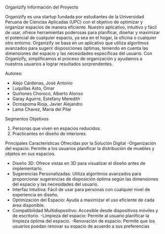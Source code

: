 Organizify
Información del Proyecto

Organizify es una startup fundada por estudiantes de la Universidad Peruana de Ciencias Aplicadas (UPC) con el objetivo de optimizar y organizar espacios de manera eficiente. Nuestro aplicativo, intuitivo y fácil de usar, ofrece herramientas poderosas para planificar, diseñar y maximizar el potencial de cualquier espacio, ya sea en el hogar, la oficina o cualquier otro entorno. Organizify se basa en un aplicativo que utiliza algoritmos avanzados para sugerir disposiciones óptimas, teniendo en cuenta las dimensiones del espacio y las necesidades específicas del usuario. Con Organizify, simplificamos el proceso de organización y ayudamos a nuestros usuarios a lograr resultados sorprendentes.

Autores:
- Alejo Cárdenas, José Antonio
- Luquillas Asto, Omar
- Quiñones Choroco, Alberto Alonso
- Garay Aguirre, Estefany Meredith
- Ocrospoma Rioja, Javier Alejandro
- Lama Chavez, Maria del Pilar

Segmentos Objetivos
1. Personas que viven en espacios reducidos.
2. Practicantes en diseño de interiores.

Principales Características Ofrecidas por la Solución Digital
-Organización del espacio: Permite a los usuarios planificar la distribución de muebles y objetos en sus espacios.
- Diseño 3D: Ofrece vistas en 3D para visualizar el diseño antes de implementarlo.
- Sugerencias Personalizadas: Utiliza algoritmos avanzados para proporcionar sugerencias de disposición óptima según las dimensiones del espacio y las necesidades del usuario.
- Interfaz Intuitiva: Fácil de usar para personas con cualquier nivel de experiencia en diseño.
- Optimización del Espacio: Ayuda a maximizar el uso eficiente de cada área disponible.
- Compatibilidad Multidispositivo: Accesible desde dispositivos móviles y de escritorio.
-Limpieza del espacio: Permite al usuario planificar la limpieza óptima del espacio.
-Renovación de espacio: Permite que los usuarios puedan renovar su espacio de acuerdo a sus preferencias
